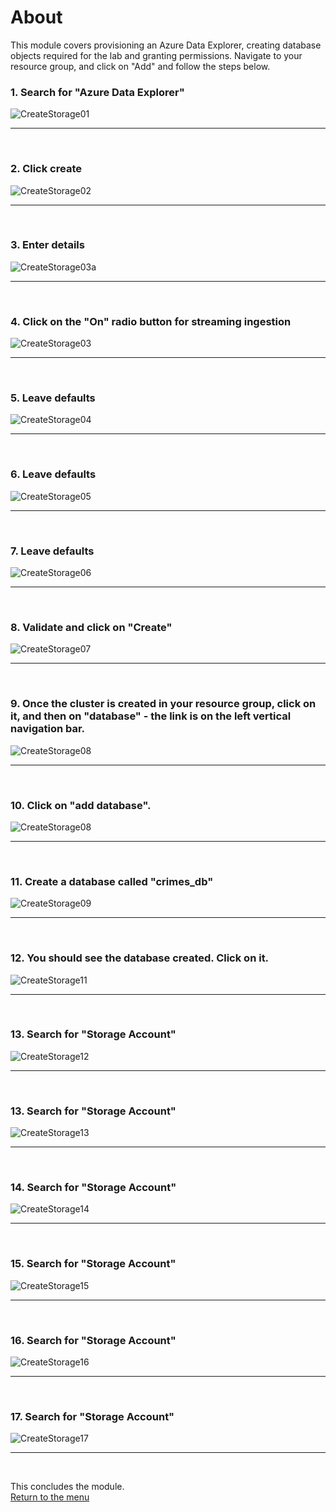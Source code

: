 

# About

This module covers provisioning an Azure Data Explorer, creating database objects required for the lab and granting permissions.  Navigate to your resource group, and click on "Add" and follow the steps below.<br>

### 1. Search for "Azure Data Explorer"
![CreateStorage01](images/05-adx-01.png)
<br>
<hr>
<br>

### 2. Click create
![CreateStorage02](images/05-adx-02.png)
<br>
<hr>
<br>

### 3. Enter details
![CreateStorage03a](images/05-adx-03a.png)
<br>
<hr>
<br>

### 4. Click on the "On" radio button for streaming ingestion
![CreateStorage03](images/05-adx-03.png)
<br>
<hr>
<br>

### 5. Leave defaults
![CreateStorage04](images/05-adx-04.png)
<br>
<hr>
<br>

### 6. Leave defaults
![CreateStorage05](images/05-adx-05.png)
<br>
<hr>
<br>

### 7. Leave defaults
![CreateStorage06](images/05-adx-06.png)
<br>
<hr>
<br>

### 8. Validate and click on "Create"
![CreateStorage07](images/05-adx-07.png)
<br>
<hr>
<br>

### 9. Once the cluster is created in your resource group, click on it, and then on "database" - the link is on the left vertical navigation bar.  
![CreateStorage08](images/05-adx-10.png)
<br>
<hr>
<br>

### 10. Click on "add database".
![CreateStorage08](images/05-adx-08.png)
<br>
<hr>
<br>

### 11. Create a database called "crimes_db"
![CreateStorage09](images/05-adx-09.png)
<br>
<hr>
<br>


### 12. You should see the database created.  Click on it.
![CreateStorage11](images/05-adx-11.png)
<br>
<hr>
<br>


### 13. Search for "Storage Account"
![CreateStorage12](images/05-adx-12.png)
<br>
<hr>
<br>


### 13. Search for "Storage Account"
![CreateStorage13](images/05-adx-13.png)
<br>
<hr>
<br>


### 14. Search for "Storage Account"
![CreateStorage14](images/05-adx-15.png)
<br>
<hr>
<br>


### 15. Search for "Storage Account"
![CreateStorage15](images/05-adx-15.png)
<br>
<hr>
<br>


### 16. Search for "Storage Account"
![CreateStorage16](images/05-adx-16.png)
<br>
<hr>
<br>


### 17. Search for "Storage Account"
![CreateStorage17](images/05-adx-17.png)
<br>
<hr>
<br>



This concludes the module.<br>
[Return to the menu](https://github.com/anagha-microsoft/adx-kafkaConnect-hol/tree/master/hdi-standalone-nonesp#lets-get-started)

